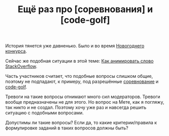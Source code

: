 ﻿---
title: "Ещё раз про [соревнования] и [code-golf]"
se.owner.user_id: 15479
se.owner.display_name: "Suvitruf - Andrei Apanasik"
se.owner.link: "https://ru.meta.stackoverflow.com/users/15479/suvitruf-andrei-apanasik"
se.link: "https://ru.meta.stackoverflow.com/questions/10319/%d0%95%d1%89%d1%91-%d1%80%d0%b0%d0%b7-%d0%bf%d1%80%d0%be-%d1%81%d0%be%d1%80%d0%b5%d0%b2%d0%bd%d0%be%d0%b2%d0%b0%d0%bd%d0%b8%d1%8f-%d0%b8-code-golf"
se.question_id: 10319
se.post_type: question
se.score: 1
---
<p>История тянется уже давненько. Было и во время <a href="https://ru.meta.stackoverflow.com/q/9961/15479">Новогоднего конкурса</a>.</p>

<p>Сейчас же подобная ситуации в этой теме: <a href="https://ru.stackoverflow.com/q/1105132/15479">Как анимировать слово StackOverflow</a>.</p>

<p>Часть участников считает, что подобные вопросы слишком общие, поэтому не подпадают, к примеру, под разрешённые <a href="https://ru.stackoverflow.com/questions/tagged/%d1%81%d0%be%d1%80%d0%b5%d0%b2%d0%bd%d0%be%d0%b2%d0%b0%d0%bd%d0%b8%d0%b5" class="post-tag" title="показать вопросы с меткой [соревнование]" rel="tag">соревнование</a> и <a href="https://ru.stackoverflow.com/questions/tagged/code-golf" class="post-tag" title="показать вопросы с меткой [code-golf]" rel="tag">code-golf</a>.</p>

<p>Тревоги на такие вопросы отнимают много сил модераторов. Тревоги вообще предназначены не для этого. Но вопрос на Мете, как я погляжу, так никто и не создал. Поэтому хочу уже раз и навсегда решить ситуацию с подобными вопросами.</p>

<p>Допустимы ли такие вопросы? Если да, то какие критерии/правила к формулировке заданий в таких вопросов должны быть?</p>
